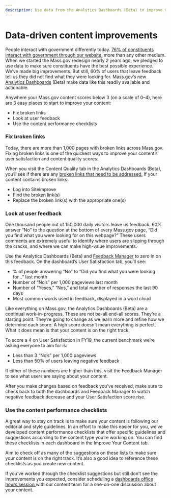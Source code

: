 ```yaml
---
description: Use data from the Analytics Dashboards (Beta) to improve your content.
---
```


# Data-driven content improvements

People interact with government differently today. [76% of constituents interact with government through our website](https://medium.com/ma-digital-services/testing-1-2-3-the-mass-gov-pilot-c1268be1dff7), more than any other medium. When we started the Mass.gov redesign nearly 2 years ago, we pledged to use data to make sure constituents have the best possible experience. We’ve made big improvements. But still, 60% of users that leave feedback tell us they did not find what they were looking for. Mass.gov’s new [Analytics Dashboards](https://www.youtube.com/watch?v=rH4mVmm6inQ&feature=youtu.be) \(Beta\) make data like this readily available and actionable.

Anywhere your Mass.gov content scores below 3 \(on a scale of 0–4\), here are 3 easy places to start to improve your content:

* Fix broken links
* Look at user feedback
* Use the content performance checklists

### **Fix broken links**

Today, there are more than 1,000 pages with broken links across Mass.gov. Fixing broken links is one of the quickest ways to improve your content’s user satisfaction and content quality scores.

When you visit the Content Quality tab in the Analytics Dashboards \(Beta\), you’ll see if there are any [broken links that need to be addressed.](../siteimprove/use-siteimprove-to-fix-broken-links.md) If your content contains broken links:

* Log into Siteimprove
* Find the broken link\(s\)
* Replace the broken link\(s\) with the appropriate one\(s\)

### **Look at user feedback**

One thousand people out of 150,000 daily visitors leave us feedback. 60% answer “No” to the question at the bottom of every Mass.gov page, “Did you find what you were looking for on this webpage?” These users comments are extremely useful to identify where users are slipping through the cracks, and where we can make high-value improvements.

Use the Analytics Dashboards \(Beta\) and [Feedback Manager](../feedback-manager.md) to zero in on this feedback. On the dashboard’s User Satisfaction tab, you’ll see:

* % of people answering “No” to “Did you find what you were looking for…” last month
* Number of “No’s” per 1,000 pageviews last month
* Number of “Yeses,” “Nos,” and total number of responses the last 90 days
* Most common words used in feedback, displayed in a word cloud

Like everything on Mass.gov, the Analytics Dashboards \(Beta\) are a continual work-in-progress. These are not be-all end-all scores. They’re a starting point. They’re going to change as we learn more and refine how we determine each score. A high score doesn’t mean everything is perfect. What it does mean is that your content is on the right track.

To score a 4 on User Satisfaction in FY19, the current benchmark we’re asking everyone to aim for is:

* Less than 3 “No’s” per 1,000 pageviews
* Less than 50% of users leaving negative feedback

If either of these numbers are higher than this, visit the Feedback Manager to see what users are saying about your content.

After you make changes based on feedback you’ve received, make sure to check back to both the dashboards and Feedback Manager to watch negative feedback decrease and your User Satisfaction score rise.

### **Use the content performance checklists**

A great way to stay on track is to make sure your content is following our editorial and style guidelines. In an effort to make this easier for you, we’ve developed content performance checklists that offer specific guidelines and suggestions according to the content type you’re working on. You can find these checklists in each dashboard in the Improve Your Content tab.

Aim to check off as many of the suggestions on these lists to make sure your content is on the right track. It’s also a good idea to reference these checklists as you create new content.

If you’ve worked through the checklist suggestions but still don’t see the improvements you expected, consider scheduling a [dashboards office hours session ]()with our content team for a one-on-one discussion about your content.

